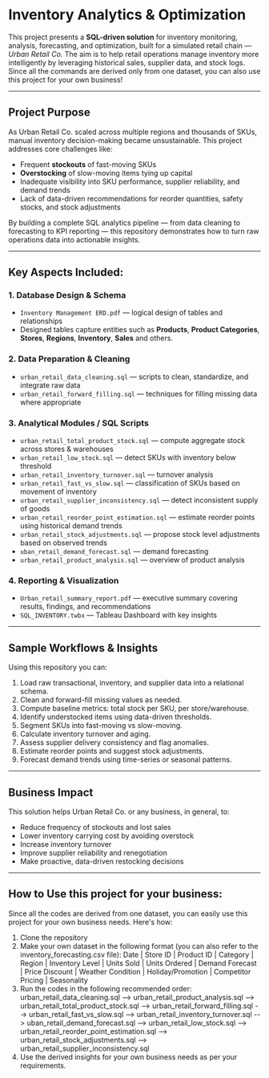 # Inventory Analytics & Optimization

This project presents a **SQL-driven solution** for inventory monitoring, analysis, forecasting, and optimization, built for a simulated retail chain — *Urban Retail Co.* The aim is to help retail operations manage inventory more intelligently by leveraging historical sales, supplier data, and stock logs. Since all the commands are derived only from one dataset, you can also use this project for your own business!

_________________________________________________________________________________________________________________


## Project Purpose

As Urban Retail Co. scaled across multiple regions and thousands of SKUs, manual inventory decision-making became unsustainable. This project addresses core challenges like:

- Frequent **stockouts** of fast-moving SKUs  
- **Overstocking** of slow-moving items tying up capital  
- Inadequate visibility into SKU performance, supplier reliability, and demand trends  
- Lack of data-driven recommendations for reorder quantities, safety stocks, and stock adjustments  

By building a complete SQL analytics pipeline — from data cleaning to forecasting to KPI reporting — this repository demonstrates how to turn raw operations data into actionable insights.

_________________________________________________________________________________________________________________


## Key Aspects Included:

### 1. **Database Design & Schema**

- `Inventory Management ERD.pdf` — logical design of tables and relationships  
- Designed tables capture entities such as **Products**, **Product Categories**, **Stores**, **Regions**, **Inventory**, **Sales** and others.

### 2. **Data Preparation & Cleaning**

- `urban_retail_data_cleaning.sql` — scripts to clean, standardize, and integrate raw data  
- `urban_retail_forward_filling.sql` — techniques for filling missing data where appropriate  

### 3. **Analytical Modules / SQL Scripts**

- `urban_retail_total_product_stock.sql` — compute aggregate stock across stores & warehouses  
- `urban_retail_low_stock.sql` — detect SKUs with inventory below threshold  
- `urban_retail_inventory_turnover.sql` — turnover analysis  
- `urban_retail_fast_vs_slow.sql` — classification of SKUs based on movement of inventory
- `urban_retail_supplier_inconsistency.sql` — detect inconsistent supply of goods  
- `urban_retail_reorder_point_estimation.sql` — estimate reorder points using historical demand trends  
- `urban_retail_stock_adjustments.sql` — propose stock level adjustments based on observed trends  
- `uban_retail_demand_forecast.sql` — demand forecasting
- `urban_retail_product_analysis.sql` — overview of product analysis  

### 4. **Reporting & Visualization**

- `Urban_retail_summary_report.pdf` — executive summary covering results, findings, and recommendations  
- `SQL_INVENTORY.twbx` — Tableau Dashboard with key insights

_________________________________________________________________________________________________________________


## Sample Workflows & Insights

Using this repository you can:

1. Load raw transactional, inventory, and supplier data into a relational schema.  
2. Clean and forward-fill missing values as needed.  
3. Compute baseline metrics: total stock per SKU, per store/warehouse.  
4. Identify understocked items using data-driven thresholds.  
5. Segment SKUs into fast-moving vs slow-moving.  
6. Calculate inventory turnover and aging.  
7. Assess supplier delivery consistency and flag anomalies.  
8. Estimate reorder points and suggest stock adjustments.  
9. Forecast demand trends using time-series or seasonal patterns.  

_________________________________________________________________________________________________________________


## Business Impact

This solution helps Urban Retail Co. or any business, in general, to:

- Reduce frequency of stockouts and lost sales  
- Lower inventory carrying cost by avoiding overstock  
- Increase inventory turnover  
- Improve supplier reliability and renegotiation  
- Make proactive, data-driven restocking decisions

_________________________________________________________________________________________________________________


## How to Use this project for your business:

Since all the codes are derived from one dataset, you can easily use this project for your own business needs. Here's how:
1. Clone the repository  
2. Make your own dataset in the following format (you can also refer to the inventory_forecasting.csv file): Date |	Store ID | Product ID | Category | Region |	Inventory Level |	Units Sold | Units Ordered |	Demand Forecast |	Price	Discount | Weather Condition | Holiday/Promotion | Competitor Pricing |	Seasonality 
3. Run the codes in the following recommended order: urban_retail_data_cleaning.sql --> urban_retail_product_analysis.sql --> urban_retail_total_product_stock.sql --> urban_retail_forward_filling.sql --> urban_retail_fast_vs_slow.sql --> urban_retail_inventory_turnover.sql --> uban_retail_demand_forecast.sql --> urban_retail_low_stock.sql --> urban_retail_reorder_point_estimation.sql --> urban_retail_stock_adjustments.sql --> urban_retail_supplier_inconsistency.sql 
4. Use the derived insights for your own business needs as per your requirements. 





